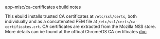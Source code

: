 app-misc/ca-certificates ebuild notes

This ebuild installs trusted CA certificates at `/etc/ssl/certs`, both
individually and as a concatenated PEM file at
`/etc/ssl/certs/ca-certificates.crt`. CA certificates are extracted
from the Mozilla NSS store. More details can be found at
the offical ChromeOS CA certificates [doc](https://chromium.googlesource.com/chromiumos/docs/+/HEAD/ca_certs.md#the-mozilla-nss-root-store)

